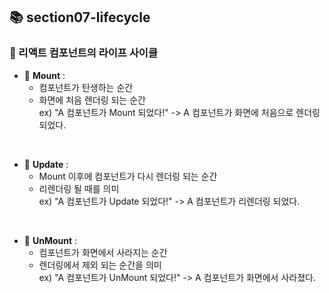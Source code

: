 ## 📚 section07-lifecycle

### 🔄 리액트 컴포넌트의 라이프 사이클

- 🐣 **Mount** :   
  - 컴포넌트가 탄생하는 순간   
  - 화면에 처음 렌더링 되는 순간   
  ex) "A 컴포넌트가 Mount 되었다!" -> A 컴포넌트가 화면에 처음으로 렌더링 되었다.

<br>

- 🐓 **Update** :
  - Mount 이후에 컴포넌트가 다시 렌더링 되는 순간   
  - 리렌더링 될 때를 의미   
  ex) "A 컴포넌트가 Update 되었다!" -> A 컴포넌트가 리렌더링 되었다.

<br>

- 🍗 **UnMount** :
  - 컴포넌트가 화면에서 사라지는 순간   
  - 렌더링에서 제외 되는 순간을 의미     
  ex) "A 컴포넌트가 UnMount 되었다!" -> A 컴포넌트가 화면에서 사라졌다.